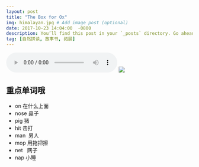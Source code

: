 ```yaml
---
layout: post
title: "The Box for Ox"
img: himalayan.jpg # Add image post (optional)
date: 2017-10-23 14:04:00  -0800
description: You’ll find this post in your `_posts` directory. Go ahead and edit it and re-build the site to see your changes. # Add post description (optional)
tag: [自然拼读, 故事书, 拓展]
---
```


 
 
<audio controls="controls" width="100%" >
  <source src="http://7xqbv5.com1.z0.glb.clouddn.com/The%20Box%20for%20Ox.mp3" />

<embed  width="100%" src="http://7xqbv5.com1.z0.glb.clouddn.com/The%20Box%20for%20Ox.mp3" />
</audio>



<img src="http://7xqbv5.com1.z0.glb.clouddn.com/The%20Box%20for%20Ox.png" >

## 重点单词哦
- on       在什么上面
- nose     鼻子
- pig      猪
- hit      击打
- man      男人
- mop      用拖把擦 
- net      网子
- nap      小睡
